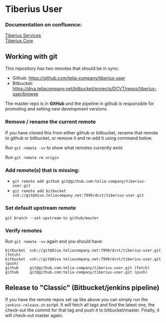 # **Tiberius User**

### Documentation on confluence:

[Tiberius Services](https://diva.teliacompany.net/confluence/x/L7eqBw)  
[Tiberius Core](https://diva.teliacompany.net/confluence/x/OxbbCQ)

## Working with git

This repository has two remotes that should be in sync:
* Github: https://github.com/telia-company/tiberius-user
* Bitbucket: https://diva.teliacompany.net/bitbucket/projects/DCVT/repos/tiberius-user/browse

The master repo is in __GitHub__ and the pipeline in github is responsible for promoting and setting new development versions.

### Remove / rename the current remote
If you have cloned this from either github or bitbucket, rename that remote to github or bitbucket, or remove it and re-add it using command below.

Run ```git remote -vv``` to show what remotes currently exist

Run ```git remote rm origin```

### Add remote(s) that is missing:
* ```git remote add github git@github.com:telia-company/tiberius-user.git```
* ```git remote add bitbucket ssh://git@diva.teliacompany.net:7999/dcvt/tiberius-user.git```

### Set default upstream remote
```git branch --set-upstream-to github/master```

### Verify remotes

Run ```git remote -vv``` again and you should have:
```
bitbucket  ssh://git@diva.teliacompany.net:7999/dcvt/tiberius-user.git (fetch)
bitbucket  ssh://git@diva.teliacompany.net:7999/dcvt/tiberius-user.git (push)
github	   git@github.com:telia-company/tiberius-user.git (fetch)
github	   git@github.com:telia-company/tiberius-user.git (push)
```

## Release to "Classic" (Bitbucket/jenkins pipeline)

If you have the remote repos set up like above you can simply run the ```jenkins-release.sh``` script.
It will fetch all tags and find the latest one, the check-out the commit for that tag
and push it to bitbucket/master. Finally, it will check-out master again.
